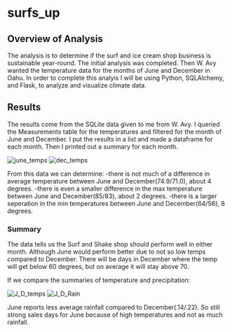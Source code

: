 # surfs_up

## Overview of Analysis
The analysis is to determine if the surf and ice cream shop business is sustainable year-round. The initial analysis was completed. Then W. Avy wanted the temperature data for the months of June and December in Oahu. In order to complete this analyis I will be using Python, SQLAlchemy, and Flask, to analyze and visualize climate data. 

## Results
The results come from the SQLite data given to me from W. Avy. I queried the Measurements table for the temperatures and filtered for the month of June and December. I put the results in a list and made a dataframe for each month. Then I printed out a summary for each month.

![june_temps](https://user-images.githubusercontent.com/86200136/131225152-5d978e87-44f6-4352-ae37-3f7961610d5b.png)
![dec_temps](https://user-images.githubusercontent.com/86200136/131225083-57054598-bf57-4da2-970d-048fc979e455.png)

From this data we can determine:
-there is not much of a difference in average temperature between June and December(74.9/71.0), about 4 degrees. 
-there is even a smaller difference in the max temperature between June and December(85/83), about 2 degrees.
-there is a larger seperation in the min temperatures  between June and December(64/56), 8 degrees.

### Summary
The data tells us the Surf and Shake shop should perform well in either month. Although June would perform better due to not so low temps compared to December. There will be days in December where the temp will get below 60 degrees, but on average it will stay above 70. 

If we compare the summaries of temperature and precipitation:


![J_D_temps](https://user-images.githubusercontent.com/86200136/131226115-52b083f7-68f3-487a-bb76-f5a82f44d174.png)
![J_D_Rain](https://user-images.githubusercontent.com/86200136/131226118-b0c56b3e-de82-4894-8782-cd28505170d2.png)


June reports less average rainfall compared to December(.14/.22). So still strong sales days for June because of high temperatures and not as much rainfall.

